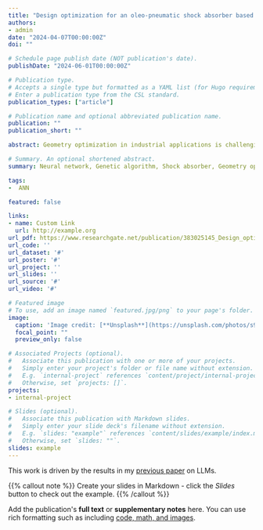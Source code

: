 ```yaml
---
title: "Design optimization for an oleo-pneumatic shock absorber based on a hybrid GA-NN model"
authors:
- admin
date: "2024-04-07T00:00:00Z"
doi: ""

# Schedule page publish date (NOT publication's date).
publishDate: "2024-06-01T00:00:00Z"

# Publication type.
# Accepts a single type but formatted as a YAML list (for Hugo requirements).
# Enter a publication type from the CSL standard.
publication_types: ["article"]

# Publication name and optional abbreviated publication name.
publication: ""
publication_short: ""

abstract: Geometry optimization in industrial applications is challenging due to implicit fitness functions and physical constraints highly influenced by design inputs. This optimization cannot be easily handled using analytical solutions. Instead, parametric analysis of computational models often results in local optima, leading to uncertain optimization solutions. To address these problems, this paper proposes a hybrid genetic algorithm-neural network strategy (GA-NN) to identify the best combination of geometric parameters for a oleo-pneumatic shock absorber system to maximize its efficiency under certain working conditions. This hybrid approach leverages the strengths of both NNs and GAs. Within this framework, NNs approximate the fitness function based on design variables, while GAs broadly search for optimal variable combinations within design spaces. A comprehensive verification and validation process ensures the proposed framework's reliability. Additionally, a parametric analysis is conducted for the range of optimized geometries for varying aircraft dimensions and designed shock absorber pressure heads. This study aims to provide valuable insights and practical guidelines for shock absorber design, ensuring safe and efficient operations.

# Summary. An optional shortened abstract.
summary: Neural network, Genetic algorithm, Shock absorber, Geometry optimization,

tags:
-  ANN 

featured: false

links:
- name: Custom Link
  url: http://example.org
url_pdf: https://www.researchgate.net/publication/383025145_Design_optimization_for_an_oleo-pneumatic_shock_absorber_based_on_a_hybrid_GA-NN_model
url_code: ''
url_dataset: '#'
url_poster: '#'
url_project: ''
url_slides: ''
url_source: '#'
url_video: '#'

# Featured image
# To use, add an image named `featured.jpg/png` to your page's folder. 
image:
  caption: 'Image credit: [**Unsplash**](https://unsplash.com/photos/s9CC2SKySJM)'
  focal_point: ""
  preview_only: false

# Associated Projects (optional).
#   Associate this publication with one or more of your projects.
#   Simply enter your project's folder or file name without extension.
#   E.g. `internal-project` references `content/project/internal-project/index.md`.
#   Otherwise, set `projects: []`.
projects:
- internal-project

# Slides (optional).
#   Associate this publication with Markdown slides.
#   Simply enter your slide deck's filename without extension.
#   E.g. `slides: "example"` references `content/slides/example/index.md`.
#   Otherwise, set `slides: ""`.
slides: example
---
```


This work is driven by the results in my [previous paper](/publication/conference-paper/) on LLMs.

{{% callout note %}}
Create your slides in Markdown - click the *Slides* button to check out the example.
{{% /callout %}}

Add the publication's **full text** or **supplementary notes** here. You can use rich formatting such as including [code, math, and images](https://docs.hugoblox.com/content/writing-markdown-latex/).
